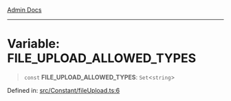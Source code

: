 [Admin Docs](/)

***

# Variable: FILE\_UPLOAD\_ALLOWED\_TYPES

> `const` **FILE\_UPLOAD\_ALLOWED\_TYPES**: `Set`\<`string`\>

Defined in: [src/Constant/fileUpload.ts:6](https://github.com/PalisadoesFoundation/talawa-admin/blob/main/src/Constant/fileUpload.ts#L6)
